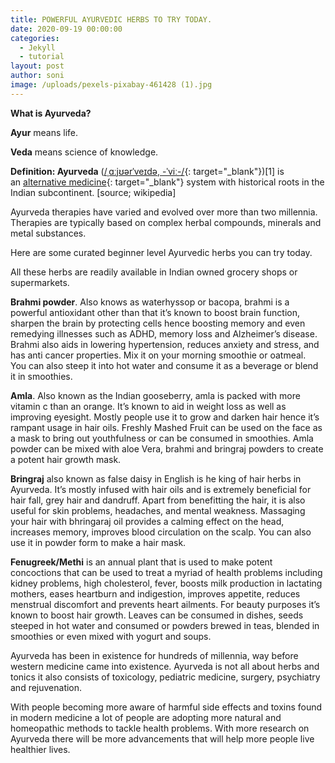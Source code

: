 ```yaml
---
title: POWERFUL AYURVEDIC HERBS TO TRY TODAY.
date: 2020-09-19 00:00:00
categories:
  - Jekyll
  - tutorial
layout: post
author: soni
image: /uploads/pexels-pixabay-461428 (1).jpg
---
```


**What is Ayurveda?**

**Ayur** means life.

**Veda** means science of knowledge.

**Definition: Ayurveda**&nbsp;([/ˌɑːjʊərˈveɪdə, -ˈviː-/](https://en.m.wikipedia.org/wiki/Help:IPA/English){: target="_blank"})\[1\] is an&nbsp;[alternative medicine](https://en.m.wikipedia.org/wiki/Alternative_medicine){: target="_blank"}&nbsp;system with historical roots in the Indian subcontinent. \[source; wikipedia\]

Ayurveda therapies have varied and evolved over more than two millennia. Therapies are typically based on complex herbal compounds, minerals and metal substances.

Here are some curated beginner level Ayurvedic herbs you can try today.

All these herbs are readily available in Indian owned grocery shops or supermarkets.

**Brahmi powder**. Also knows as waterhyssop or bacopa, brahmi is a powerful antioxidant other than that it’s known to boost brain function, sharpen the brain by protecting cells hence boosting memory and even remedying illnesses such as ADHD, memory loss and Alzheimer’s disease. Brahmi also aids in lowering hypertension, reduces anxiety and stress, and has anti cancer properties. Mix it on your morning smoothie or oatmeal.&nbsp; You can also steep it into hot water and consume it as a beverage or blend it in smoothies.

**Amla**. Also known as the Indian gooseberry, amla is packed with more vitamin c than an orange. It’s known to aid in weight loss as well as improving eyesight. Mostly people use it to grow and darken hair hence it’s rampant usage in hair oils. Freshly Mashed Fruit can be used on the face as a mask to bring out youthfulness or can be consumed in smoothies. Amla powder can be mixed with aloe Vera, brahmi and bringraj powders to create a potent hair growth mask.&nbsp;

**Bringraj** also known as false daisy in English is he king of hair herbs in Ayurveda. It’s mostly infused with hair oils and is extremely beneficial for hair fall, grey hair and dandruff. Apart from benefitting the hair, it is also useful for skin problems, headaches, and mental weakness. Massaging your hair with bhringaraj oil provides a calming effect on the head, increases memory, improves blood circulation on the scalp. You can also use it in powder form to make a hair mask.

**Fenugreek/Methi** is an annual plant that is used to make potent concoctions that can be used to treat a myriad of health problems including kidney problems, high cholesterol, fever, boosts milk production in lactating mothers, eases heartburn and indigestion, improves appetite, reduces menstrual discomfort and prevents heart ailments. For beauty purposes it’s known to boost hair growth. Leaves can be consumed in dishes, seeds steeped in hot water and consumed or powders brewed in teas, blended in smoothies or even mixed with yogurt and soups.&nbsp;

Ayurveda has been in existence for hundreds of millennia, way before western medicine came into existence. Ayurveda is not all about herbs and tonics it also consists of toxicology, pediatric medicine, surgery, psychiatry and rejuvenation.&nbsp;

With people becoming more aware of harmful side effects and toxins found in modern medicine a lot of people are adopting more natural and homeopathic methods to tackle health problems. With more research on Ayurveda there will be more advancements that will help more people live healthier lives.&nbsp;

&nbsp;